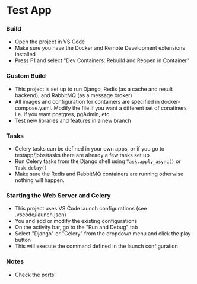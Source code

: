 # Test App

### Build

* Open the project in VS Code
* Make sure you have the Docker and Remote Development extensions installed
* Press F1 and select "Dev Containers: Rebuild and Reopen in Container"

### Custom Build

* This project is set up to run Django, Redis (as a cache and result backend), and RabbitMQ (as a message broker)
* All images and configuration for containers are specified in docker-compose.yaml. Modify the file if you want a different set of conatiners i.e. if you want postgres, pgAdmin, etc.
* Test new libraries and features in a new branch

### Tasks

* Celery tasks can be defined in your own apps, or if you go to testapp/jobs/tasks there are already a few tasks set up
* Run Celery tasks from the Django shell using `Task.apply_async()` or `Task.delay()`
* Make sure the Redis and RabbitMQ containers are running otherwise nothing will happen.

### Starting the Web Server and Celery

* This project uses VS Code launch configurations (see .vscode/launch.json)
* You and add or modify the existing configurations
* On the activity bar, go to the "Run and Debug" tab
* Select "Django" or "Celery" from the dropdown menu and click the play button
* This will execute the command defined in the launch configuration

### Notes

* Check the ports!
